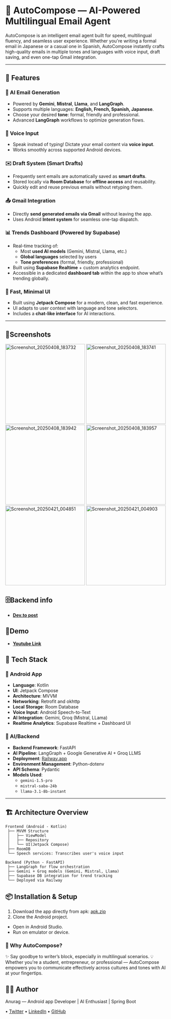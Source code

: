 # 💌 AutoCompose — AI-Powered Multilingual Email Agent

AutoCompose is an intelligent email agent built for speed, multilingual fluency, and seamless user experience. Whether you're writing a formal email in Japanese or a casual one in Spanish, AutoCompose instantly crafts high-quality emails in multiple tones and languages with voice input, draft saving, and even one-tap Gmail integration.

---

## 🚀 Features

### 🧠 AI Email Generation
- Powered by **Gemini**, **Mistral**, **Llama**, and **LangGraph**.
- Supports multiple languages: **English, French, Spanish, Japanese**.
- Choose your desired **tone**: formal, friendly and professional.
- Advanced **LangGraph** workflows to optimize generation flows.

### 💬 Voice Input
- Speak instead of typing! Dictate your email content via **voice input**.
- Works smoothly across supported Android devices.

### ✉️ Draft System (Smart Drafts)
- Frequently sent emails are automatically saved as **smart drafts**.
- Stored locally via **Room Database** for **offline access** and reusability.
- Quickly edit and reuse previous emails without retyping them.

### 📤 Gmail Integration
- Directly **send generated emails via Gmail** without leaving the app.
- Uses Android **Intent system** for seamless one-tap dispatch.

### 📊 Trends Dashboard (Powered by Supabase)
- Real-time tracking of:
  - Most **used AI models** (Gemini, Mistral, Llama, etc.)
  - **Global languages** selected by users
  - **Tone preferences** (formal, friendly, professional)
- Built using **Supabase Realtime** + custom analytics endpoint.
- Accessible in a dedicated **dashboard tab** within the app to show what’s trending globally.

### 🎯 Fast, Minimal UI
- Built using **Jetpack Compose** for a modern, clean, and fast experience.
- UI adapts to user context with language and tone selectors.
- Includes a **chat-like interface** for AI interactions.

---

## 📱Screenshots
<img src="https://github.com/user-attachments/assets/dafd666e-2f5b-43d6-9205-2b6927c219c1" alt="Screenshot_20250408_183732" width="250"/>
<img src="https://github.com/user-attachments/assets/a1263b49-0c22-427a-a953-41e1b9b0f12e" alt="Screenshot_20250408_183741" width="250"/>
<img src="https://github.com/user-attachments/assets/446c877e-57b4-4f85-b40a-51c7b86fd7a7" alt="Screenshot_20250408_183942" width="250"/>
<img src="https://github.com/user-attachments/assets/07af1e86-3961-4ce4-bec0-487748bb6de2" alt="Screenshot_20250408_183957" width="250"/>
<img src="https://github.com/user-attachments/assets/230afb94-613f-4a06-936b-168bb106844a" alt="Screenshot_20250421_004851" width="250"/>
<img src="https://github.com/user-attachments/assets/c62e6d44-60b9-4b7c-8328-85424b973531" alt="Screenshot_20250421_004903" width="250"/>

## 🗄️Backend info
- [**Dev.to post**](https://dev.to/anuragkanojiya/how-to-use-langgraph-within-a-fastapi-backend-amm)

## 🚀Demo
- [**Youtube Link**](https://www.youtube.com/watch?v=JNPY4eGm26U&t=81s&ab_channel=AnuragKanojiya)

## 🧰 Tech Stack

### 📱 Android App
- **Language**: Kotlin
- **UI**: Jetpack Compose
- **Architecture**: MVVM
- **Networking**: Retrofit and okhttp
- **Local Storage**: Room Database
- **Voice Input**: Android Speech-to-Text
- **AI Integration**: Gemini, Groq (Mistral, LLama)
- **Realtime Analytics**: Supabase Realtime + Dashboard UI

### 🧪 AI/Backend
- **Backend Framework**: FastAPI
- **AI Pipeline**: LangGraph + Google Generative AI + Groq LLMS
- **Deployment**: [Railway.app](https://railway.app)
- **Environment Management**: Python-dotenv
- **API Schema**: Pydantic
- **Models Used**:
  - `gemini-1.5-pro`
  - `mistral-saba-24b`
  - `llama-3.1-8b-instant`

---

## 🏗 Architecture Overview
```
Frontend (Android - Kotlin)
 ├── MVVM Structure
 │   ├── ViewModel
 │   ├── Repository
 │   └── UI(Jetpack Compose)
 ├── RoomDB
 └── Speech services: Transcribes user's voice input

Backend (Python - FastAPI)
 ├── LangGraph for flow orchestration
 ├── Gemini + Groq models (Gemini, Mistral, Llama)
 ├── Supabase DB integration for trend tracking
 └── Deployed via Railway
```

## 📦 Installation & Setup

1. Download the app directly from apk: [apk.zip](https://github.com/user-attachments/files/19651040/apk.zip)
2. Clone the Android project.
- Open in Android Studio.
- Run on emulator or device.

### 📧 Why AutoCompose?
✨ Say goodbye to writer’s block, especially in multilingual scenarios.
💡 Whether you're a student, entrepreneur, or professional — AutoCompose empowers you to communicate effectively across cultures and tones with AI at your fingertips.

## 🧑‍💻 Author
Anurag — Android app Developer | AI Enthusiast | Spring Boot

• [Twitter](https://x.com/AnuKanojiya829) • [LinkedIn](https://linkedin.com/in/anurag-kanojiya-101312286) • [GitHub](https://github.com/anuragkanojiya1)
